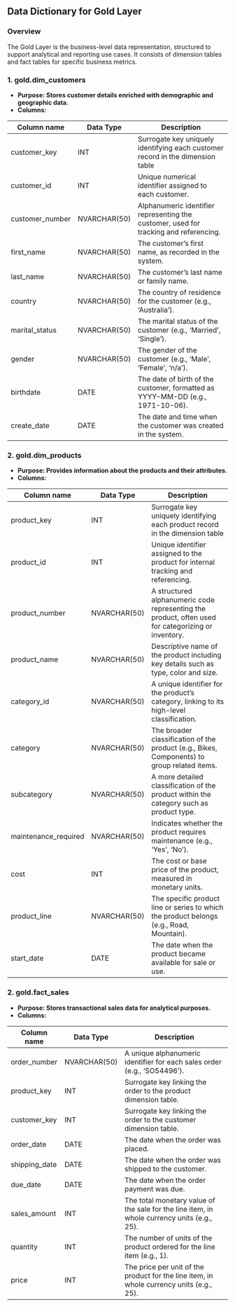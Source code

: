 ## Data Dictionary for Gold Layer
### Overview

The Gold Layer is the business-level data representation, structured to support analytical and reporting use cases. It consists of dimension tables and fact tables for specific business metrics.

### 1. gold.dim_customers
- **Purpose: Stores customer details enriched with demographic and geographic data.**
- **Columns:**

| Column name     | Data Type      | Description                                                                 |
|-----------------|----------------|-----------------------------------------------------------------------------|
| customer_key    | INT            | Surrogate key uniquely identifying each customer record in the dimension table |
| customer_id     | INT            | Unique numerical identifier assigned to each customer.                      |
| customer_number | NVARCHAR(50)   | Alphanumeric identifier representing the customer, used for tracking and referencing. |
| first_name      | NVARCHAR(50)   | The customer’s first name, as recorded in the system.                       |
| last_name       | NVARCHAR(50)   | The customer’s last name or family name.                                    |
| country         | NVARCHAR(50)   | The country of residence for the customer (e.g., ‘Australia’).              |
| marital_status  | NVARCHAR(50)   | The marital status of the customer (e.g., ‘Married’, ‘Single’).             |
| gender          | NVARCHAR(50)   | The gender of the customer (e.g., ‘Male’, ‘Female’, ‘n/a’).                 |
| birthdate       | DATE           | The date of birth of the customer, formatted as YYYY-MM-DD (e.g., 1971-10-06). |
| create_date     | DATE           | The date and time when the customer was created in the system.              |


### 2. gold.dim_products
- **Purpose: Provides information about the products and their attributes.**
- **Columns:**

| Column name          | Data Type     | Description                                                                 |
|----------------------|---------------|-----------------------------------------------------------------------------|
| product_key          | INT           | Surrogate key uniquely identifying each product record in the dimension table |
| product_id           | INT           | Unique identifier assigned to the product for internal tracking and referencing. |
| product_number       | NVARCHAR(50)  | A structured alphanumeric code representing the product, often used for categorizing or inventory. |
| product_name         | NVARCHAR(50)  | Descriptive name of the product including key details such as type, color and size. |
| category_id          | NVARCHAR(50)  | A unique identifier for the product’s category, linking to its high-level classification. |
| category             | NVARCHAR(50)  | The broader classification of the product (e.g., Bikes, Components) to group related items. |
| subcategory          | NVARCHAR(50)  | A more detailed classification of the product within the category such as product type. |
| maintenance_required | NVARCHAR(50)  | Indicates whether the product requires maintenance (e.g., ‘Yes’, ‘No’).     |
| cost                 | INT           | The cost or base price of the product, measured in monetary units.          |
| product_line         | NVARCHAR(50)  | The specific product line or series to which the product belongs (e.g., Road, Mountain). |
| start_date           | DATE          | The date when the product became available for sale or use.                 |

### 2. gold.fact_sales
- **Purpose: Stores transactional sales data for analytical purposes.**
- **Columns:**

| Column name   | Data Type     | Description                                                                 |
|---------------|---------------|-----------------------------------------------------------------------------|
| order_number  | NVARCHAR(50)  | A unique alphanumeric identifier for each sales order (e.g., ‘SO54496’).    |
| product_key   | INT           | Surrogate key linking the order to the product dimension table.              |
| customer_key  | INT           | Surrogate key linking the order to the customer dimension table.             |
| order_date    | DATE          | The date when the order was placed.                                         |
| shipping_date | DATE          | The date when the order was shipped to the customer.                        |
| due_date      | DATE          | The date when the order payment was due.                                    |
| sales_amount  | INT           | The total monetary value of the sale for the line item, in whole currency units (e.g., 25). |
| quantity      | INT           | The number of units of the product ordered for the line item (e.g., 1).     |
| price         | INT           | The price per unit of the product for the line item, in whole currency units (e.g., 25). |


